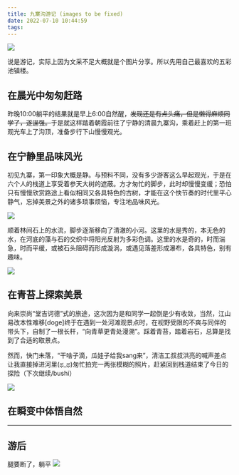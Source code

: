 ```yaml
---
title: 九寨沟游记 (images to be fixed)
date: 2022-07-10 10:44:59
tags:
---
```

![](https://www.conless.dev/wp-content/uploads/2022/07/mmexport1657359123946.jpg)

说是游记，实际上因为文采不足大概就是个图片分享。所以先用自己最喜欢的五彩池镇楼。

## 在晨光中匆匆赶路

昨晚10:00躺平的结果就是早上6:00自然醒，~~发现还是有点头痛，但是懒得麻烦同学了，遂逞强。~~于是就这样踏着朝霞前往了宁静的清晨九寨沟，乘着赶上的第一班观光车上了沟顶，准备步行下山慢慢观光。

## 在宁静里品味风光

初见九寨，第一印象大概是静。与预料不同，没有多少游客这么早起观光，于是在六个人的栈道上享受着参天大树的遮蔽。方才匆忙的脚步，此时却慢慢变缓；恐怕只有慢慢欣赏路途上看似相同又各具特色的古树，才能在这个快节奏的时代里平心静气，忘掉美景之外的诸多琐事烦恼，专注地品味风光。

 ![](https://www.conless.dev/wp-content/uploads/2022/07/IMG_20220709_081742.jpg)
 
 顺着林间石上的水流，脚步逐渐移向了清澈的小河。这里的水是秀的，本无色的水，在河底的藻与石的交织中将阳光反射为多彩色调。这里的水是奇的，时而湍急，时而平缓，或被石头阻碍而形成漩涡，或遇见落差形成瀑布，各具特色，别有趣味。
 
![](https://www.conless.dev/wp-content/uploads/2022/07/IMG_20220709_085359.jpg)

## 在青苔上探索美景

向来崇尚“堂吉诃德”式的旅途，这次因为是和同学一起倒是少有收敛，当然，江山易改本性难移[doge]终于在遇到一处河滩观景点时，在视野受限的不爽与同伴的带头下，自制了一根长杆，“向青草更青处漫溯”。踩着青苔，踏着岩石，总算是找到了合适的取景点。

然而，快门未落，“干啥子滴，瓜娃子给我sang来”，清洁工叔叔洪亮的喊声差点让我直接掉进河里(ಥ_ಥ)匆忙拍完一两张模糊的照片，赶紧回到栈道结束了今日的探险（下次继续/bushi）

![](https://www.conless.dev/wp-content/uploads/2022/07/IMG_20220709_092600.jpg)

## 在瞬变中体悟自然

------------



## 游后

腿要断了，躺平
![](https://www.conless.dev/wp-content/uploads/2022/07/Screenshot_20220709_182735_com.huawei.health-scaled.jpg)
